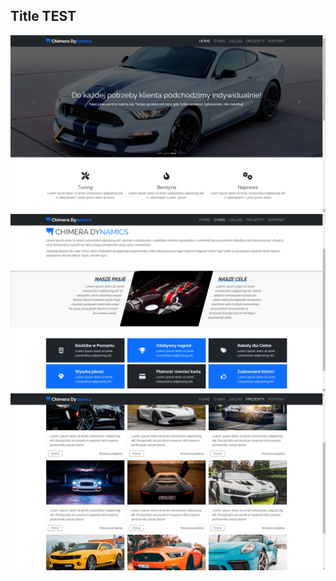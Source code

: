 ## Title TEST

![first image](./img/README_images/readme_img_01.png)
![first image](./img/README_images/readme_img_02.png)
![first image](./img/README_images/readme_img_03.png)